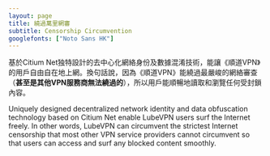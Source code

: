 ```yaml
---
layout: page
title: 繞過萬里網審
subtitle: Censorship Circumvention
googlefonts: ["Noto Sans HK"]
---
```


基於Citium Net独特設計的去中心化網絡身份及數據混淆技術，能讓《順道VPN》的用戶自由自在地上網。換句話說，因為《順道VPN》能繞過最嚴峻的網絡審查（**甚至是其他VPN服務商無法繞過的**），所以用戶能順暢地讀取和瀏覽任何受封鎖內容。		

Uniquely designed decentralized network identity and data obfuscation technology based on Citium Net enable LubeVPN users surf the Internet freely. In other words, LubeVPN can circumvent the strictest Internet censorship that most other VPN service providers cannot circumvent so that users can access and surf any blocked content smoothly.
